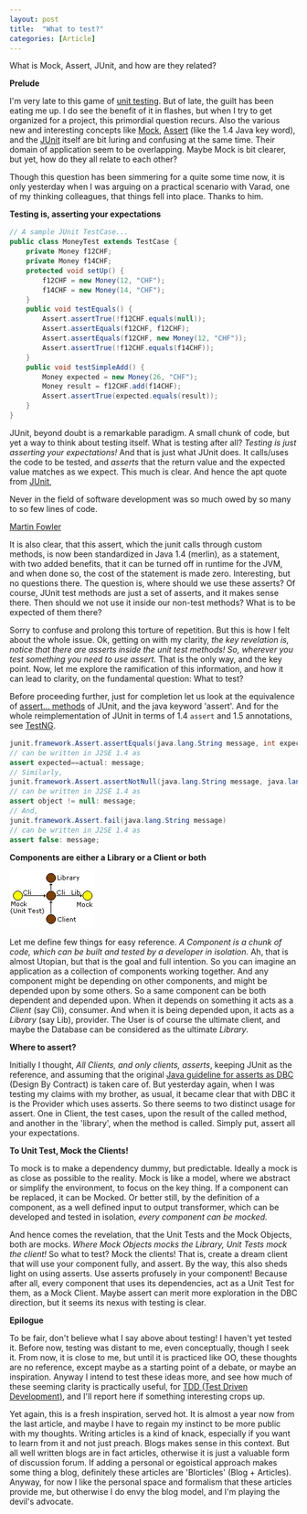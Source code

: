 ```yaml
---
layout: post
title:  "What to test?"
categories: [Article]
---
```


What is Mock, Assert, JUnit, and how are they related?

**Prelude**

I'm very late to this game of [unit testing](https://c2.com/cgi/wiki?UnitTest). But of late, the guilt has been eating me up. I do see the benefit of it in flashes, but when I try to get organized for a project, this primordial question recurs. Also the various new and interesting concepts like [Mock](https://c2.com/cgi/wiki?MockObject), [Assert](https://java.sun.com/j2se/1.4.2/docs/guide/lang/assert.html) (like the 1.4 Java key word), and the [JUnit](https://www.junit.org/) itself are bit luring and confusing at the same time. Their domain of application seem to be overlapping. Maybe Mock is bit clearer, but yet, how do they all relate to each other?

Though this question has been simmering for a quite some time now, it is only yesterday when I was arguing on a practical scenario with Varad, one of my thinking colleagues, that things fell into place. Thanks to him.

**Testing is, asserting your expectations**

```java
// A sample JUnit TestCase...
public class MoneyTest extends TestCase {
    private Money f12CHF;
    private Money f14CHF;
    protected void setUp() {
        f12CHF = new Money(12, "CHF");
        f14CHF = new Money(14, "CHF");
    }
    public void testEquals() {
        Assert.assertTrue(!f12CHF.equals(null));
        Assert.assertEquals(f12CHF, f12CHF);
        Assert.assertEquals(f12CHF, new Money(12, "CHF"));
        Assert.assertTrue(!f12CHF.equals(f14CHF));
    }
    public void testSimpleAdd() {
        Money expected = new Money(26, "CHF");
        Money result = f12CHF.add(f14CHF);
        Assert.assertTrue(expected.equals(result));
    }
}
```

JUnit, beyond doubt is a remarkable paradigm. A small chunk of code, but yet a way to think about testing itself. What is testing after all? *Testing is just asserting your expectations!* And that is just what JUnit does. It calls/uses the code to be tested, and *asserts* that the return value and the expected value matches as we expect. This much is clear. And hence the apt quote from [JUnit](https://www.junit.org/),

Never in the field of software development was so much owed by so many to so few lines of code.

[Martin Fowler](https://www.martinfowler.com/)

It is also clear, that this assert, which the junit calls through custom methods, is now been standardized in Java 1.4 (merlin), as a statement, with two added benefits, that it can be turned off in runtime for the JVM, and when done so, the cost of the statement is made zero. Interesting, but no questions there. The question is, where should we use these asserts? Of course, JUnit test methods are just a set of asserts, and it makes sense there. Then should we not use it inside our non-test methods? What is to be expected of them there?

Sorry to confuse and prolong this torture of repetition. But this is how I felt about the whole issue. Ok, getting on with my clarity, *the key revelation is, notice that there are asserts inside the unit test methods! So, wherever you test something you need to use assert.* That is the only way, and the key point. Now, let me explore the ramification of this information, and how it can lead to clarity, on the fundamental question: What to test?

Before proceeding further, just for completion let us look at the equivalence of [assert... methods](https://www.junit.org/junit/javadoc/3.8.1/junit/framework/Assert.html) of JUnit, and the java keyword 'assert'. And for the whole reimplementation of JUnit in terms of 1.4 `assert` and 1.5 annotations, see [TestNG](https://beust.com/testng/).

```java
junit.framework.Assert.assertEquals(java.lang.String message, int expected, int actual)
// can be written in J2SE 1.4 as
assert expected==actual: message;
// Similarly, 
junit.framework.Assert.assertNotNull(java.lang.String message, java.lang.Object object)
// can be written in J2SE 1.4 as
assert object != null: message;
// And,
junit.framework.Assert.fail(java.lang.String message)
// can be written in J2SE 1.4 as
assert false: message;
```

**Components are either a Library or a Client or both**

![Components](/assets/images/What%20to%20test/5b66639b1675b9217f384a162418a92f.jpg)

Let me define few things for easy reference. *A Component is a chunk of code, which can be built and tested by a developer in isolation.* Ah, that is almost Utopian, but that is the goal and full intention. So you can imagine an application as a collection of components working together. And any component might be depending on other components, and might be depended upon by some others. So a same component can be both dependent and depended upon. When it depends on something it acts as a *Client* (say Cli), consumer. And when it is being depended upon, it acts as a *Library* (say Lib), provider. The User is of course the ultimate client, and maybe the Database can be considered as the ultimate *Library*.

**Where to assert?**

Initially I thought, *All Clients, and only clients, asserts*, keeping JUnit as the reference, and assuming that the original [Java guideline for asserts as DBC](https://java.sun.com/j2se/1.4.2/docs/guide/lang/assert.html) (Design By Contract) is taken care of. But yesterday again, when I was testing my claims with my brother, as usual, it became clear that with DBC it is the Provider which uses asserts. So there seems to two distinct usage for assert. One in Client, the test cases, upon the result of the called method, and another in the 'library', when the method is called. Simply put, assert all your expectations.

**To Unit Test, Mock the Clients!**

To mock is to make a dependency dummy, but predictable. Ideally a mock is as close as possible to the reality. Mock is like a model, where we abstract or simplify the environment, to focus on the key thing. If a component can be replaced, it can be Mocked. Or better still, by the definition of a component, as a well defined input to output transformer, which can be developed and tested in isolation, *every component can be mocked.*

And hence comes the revelation, that the Unit Tests and the Mock Objects, both are mocks. *Where Mock Objects mocks the Library, Unit Tests mock the client!* So what to test? Mock the clients! That is, create a dream client that will use your component fully, and assert. By the way, this also sheds light on using asserts. Use asserts profusely in your component! Because after all, every component that uses its dependencies, act as a Unit Test for them, as a Mock Client. Maybe assert can merit more exploration in the DBC direction, but it seems its nexus with testing is clear.

**Epilogue**

To be fair, don't believe what I say above about testing! I haven't yet tested it. Before now, testing was distant to me, even conceptually, though I seek it. From now, it is close to me, but until it is practiced like OO, these thoughts are no reference, except maybe as a starting point of a debate, or maybe an inspiration. Anyway I intend to test these ideas more, and see how much of these seeming clarity is practically useful, for [TDD (Test Driven Development)](https://www.extremeprogramming.org/rules/testfirst.html), and I'll report here if something interesting crops up.

Yet again, this is a fresh inspiration, served hot. It is almost a year now from the last article, and maybe I have to regain my instinct to be more public with my thoughts. Writing articles is a kind of knack, especially if you want to learn from it and not just preach. Blogs makes sense in this context. But all well written blogs are in fact articles, otherwise it is just a valuable form of discussion forum. If adding a personal or egoistical approach makes some thing a blog, definitely these articles are 'Blorticles' (Blog + Articles). Anyway, for now I like the personal space and formalism that these articles provide me, but otherwise I do envy the blog model, and I'm playing the devil's advocate.

